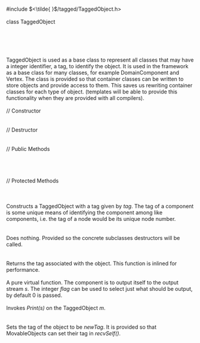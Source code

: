 \
\#include $<\tilde{ }$/tagged/TaggedObject.h$>$\
\
class TaggedObject\
\
\
\
\
\
TaggedObject is used as a base class to represent all classes that may
have a integer identifier, a tag, to identify the object. It is used in
the framework as a base class for many classes, for example
DomainComponent and Vertex. The class is provided so that container
classes can be written to store objects and provide access to them. This
saves us rewriting container classes for each type of object. (templates
will be able to provide this functionality when they are provided with
all compilers).\
\
// Constructor\
\
\
// Destructor\
\
\
// Public Methods\
\
\
\
\
// Protected Methods\
\
\
\
Constructs a TaggedObject with a tag given by *tag*. The tag of a
component is some unique means of identifying the component among like
components, i.e. the tag of a node would be its unique node number.\
\
\
Does nothing. Provided so the concrete subclasses destructors will be
called.\
\
\
Returns the tag associated with the object. This function is inlined for
performance.\
\
A pure virtual function. The component is to output itself to the output
stream *s*. The integer *flag* can be used to select just what should be
output, by default $0$ is passed.\
\
Invokes *Print(s)* on the TaggedObject *m*.\
\
\
Sets the tag of the object to be *newTag*. It is provided so that
MovableObjects can set their tag in *recvSelf()*.

